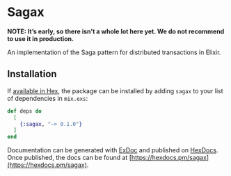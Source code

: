 # Sagax

**NOTE: It’s early, so there isn’t a whole lot here yet. We do not recommend to use it in production.**

An implementation of the Saga pattern for distributed transactions in Elixir.

## Installation

If [available in Hex](https://hex.pm/docs/publish), the package can be installed
by adding `sagax` to your list of dependencies in `mix.exs`:

```elixir
def deps do
  [
    {:sagax, "~> 0.1.0"}
  ]
end
```

Documentation can be generated with [ExDoc](https://github.com/elixir-lang/ex_doc)
and published on [HexDocs](https://hexdocs.pm). Once published, the docs can
be found at [https://hexdocs.pm/sagax](https://hexdocs.pm/sagax).

